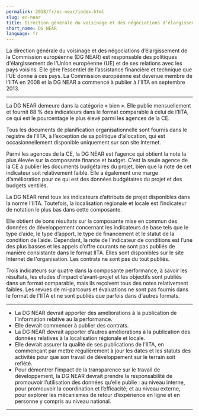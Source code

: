 ```yaml
---
permalink: 2018/fr/ec-near/index.html
slug: ec-near
title: Direction générale du voisinage et des négociations d’élargissement de la Commission européenne (DG NEAR)
short_name: DG NEAR
language: fr
---
```


La direction générale du voisinage et des négociations d’élargissement de la Commission européenne (DG NEAR) est responsable des politiques d'élargissement de l'Union européenne (UE) et de ses relations avec les pays voisins. Elle gère l’essentiel de l’assistance financière et technique que l’UE donne à ces pays. La Commission européenne est devenue membre de l’IITA en 2008 et la DG NEAR a commencé à publier à l'IITA en septembre 2013.

---

La DG NEAR demeure dans la catégorie « bien ». Elle publie mensuellement et fournit 88 % des indicateurs dans le format comparable à celui de l’IITA, ce qui est le pourcentage le plus élevé parmi les agences de la CE.

Tous les documents de planification organisationnelle sont fournis dans le registre de l’IITA, à l’exception de sa politique d’allocation, qui est occasionnellement disponible uniquement sur son site Internet.

Parmi les agences de la CE, la DG NEAR est l’agence qui obtient la note la plus élevée sur la composante finance et budget. C’est la seule agence de la CE à publier les documents budgétaires du projet, bien que la note de cet indicateur soit relativement faible. Elle a également une marge d’amélioration pour ce qui est des données budgétaires du projet et des budgets ventilés.

La DG NEAR rend tous les indicateurs d’attributs de projet disponibles dans la norme l'IITA. Toutefois, la localisation régionale et locale est l’indicateur de notation le plus bas dans cette composante.

Elle obtient de bons résultats sur la composante mise en commun des données de développement concernant les indicateurs de base tels que le type d’aide, le type d’apport, le type de financement et le statut de la condition de l’aide. Cependant, la note de l’indicateur de conditions est l’une des plus basses et les appels d’offre courants ne sont pas publiés de manière consistante dans le format IITA. Elles sont disponibles sur le site Internet de l'organisation. Les contrats ne sont pas du tout publiés.

Trois indicateurs sur quatre dans la composante performance, à savoir les résultats, les etudes d’impact d’avant-projet et les objectifs sont publiés dans un format comparable, mais ils reçoivent tous des notes relativement faibles. Les revues de mi-parcours et évaluations ne sont pas fournis dans le format de l'IITA et ne sont publiés que parfois dans d'autres formats.

---

 * La DG NEAR devrait apporter des améliorations à la publication de l’information relative au la performance.
 * Elle devrait commencer à publier des contrats.
 * La DG NEAR devrait apporter d’autres améliorations à la publication des données relatives à la localisation régionale et locale.
 * Elle devrait assurer la qualité de ses publications de l’IITA, en commençant par mettre régulièrement à jour les dates et les statuts des activités pour que son travail de développement sur le terrain soit reflété.
 * Pour démontrer l’impact de la transparence sur le travail de développement, la DG NEAR devrait prendre la responsabilité de promouvoir l’utilisation des données qu’elle publie : au niveau interne, pour promouvoir la coordination et l’efficacité; et au niveau externe, pour explorer les mécanismes de retour d’expérience en ligne et en personne y compris au niveau national.

---
